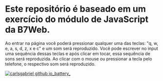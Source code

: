 # Este repositório é baseado em um exercício do módulo de JavaScript da B7Web.
Ao entrar na página você poderá pressionar qualquer uma das teclas: "q, w, e, a, s, d, z, x e c" e um som será reproduzido.
Você pode escrever no input uma sequência dessas teclas e após clicar em tocar, essa sequência de sons será reproduzida.
Ao clicar com o mouse ou pressionar a tecla pelo telefone, o respectivo som será reproduzido.

<a href="https://carlsgabriel.github.io/battery/">![carlsgabriel github io_battery_](https://github.com/user-attachments/assets/186c23fe-5a43-4936-8676-510e34c52039)</a>

